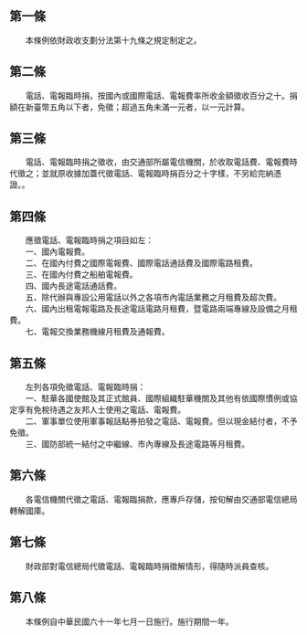 第一條 
-------
　　本條例依財政收支劃分法第十九條之規定制定之。  


第二條 
-------
　　電話、電報臨時捐，按國內或國際電話、電報費率所收金額徵收百分之十。捐額在新臺幣五角以下者，免徵；超過五角未滿一元者，以一元計算。  


第三條 
-------
　　電話、電報臨時捐之徵收，由交通部所屬電信機關，於收取電話費、電報費時代徵之；並就原收據加蓋代徵電話、電報臨時捐百分之十字樣，不另給完納憑證。。  


第四條 
-------
　　應徵電話、電報臨時捐之項目如左：  
　　一、國內電報費。  
　　二、在國內付費之國際電報費、國際電話通話費及國際電路租費。  
　　三、在國內付費之船舶電報費。  
　　四、國內長途電話通話費。  
　　五、除代辦與專設公用電話以外之各項市內電話業務之月租費及超次費。  
　　六、國內出租電報電路及長途電話電路月租費，暨電路兩端專線及設備之月租費。  
　　七、電報交換業務機線月租費及通報費。  


第五條 
-------
　　左列各項免徵電話、電報臨時捐：  
　　一、駐華各國使館及其正式館員、國際組織駐華機關及其他有依國際慣例或協定享有免稅待遇之友邦人士使用之電話、電報費。  
　　二、軍事單位使用軍事報話點券拍發之電話、電報費。但以現金結付者，不予免徵。  
　　三、國防部統一結付之中繼線、市內專線及長途電路等月租費。  


第六條 
-------
　　各電信機關代徵之電話、電報臨捐款，應專戶存儲，按旬解由交通部電信總局轉解國庫。  


第七條 
-------
　　財政部對電信總局代徵電話、電報臨時捐徵解情形，得隨時派員查核。  


第八條 
-------
　　本條例自中華民國六十一年七月一日施行。施行期間一年。